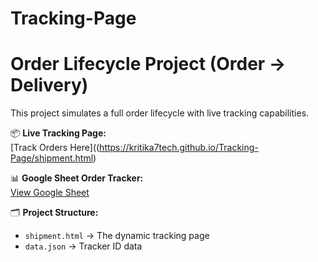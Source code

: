 # Tracking-Page
# Order Lifecycle Project (Order → Delivery)

This project simulates a full order lifecycle with live tracking capabilities.

📦 **Live Tracking Page:**  
[Track Orders Here]((https://kritika7tech.github.io/Tracking-Page/shipment.html)

📊 **Google Sheet Order Tracker:**  
[View Google Sheet](https://docs.google.com/spreadsheets/d/e/2PACX-1vR2gUmEMtULIC3xGAbpwM_gQb0VPMcQNIhP6UuGBvoWWsBx69HQCfc2RiLMAlBAVt6l8EdsLUBf_YzS/pubhtml)

🗂 **Project Structure:**
- `shipment.html` → The dynamic tracking page
- `data.json` → Tracker ID data
